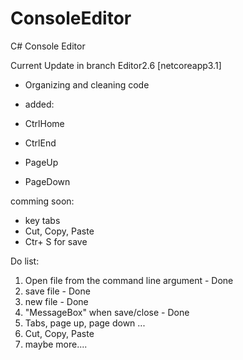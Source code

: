 # ConsoleEditor
C# Console Editor 


Current Update in branch Editor2.6 [netcoreapp3.1]
- Organizing and cleaning code
- added:

- CtrlHome
- CtrlEnd
- PageUp
- PageDown

comming soon:
- key tabs
- Cut, Copy, Paste
- Ctr+ S for save


Do list:
1. Open file from the command line argument - Done
2. save file - Done
3. new file  - Done
3. "MessageBox" when save/close - Done
4. Tabs, page up, page down ...
5. Cut, Copy, Paste
6. maybe more....
